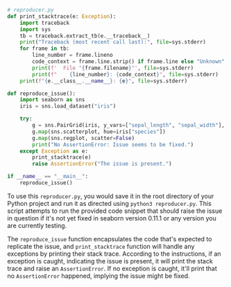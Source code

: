 ```python
# reproducer.py
def print_stacktrace(e: Exception):
    import traceback
    import sys
    tb = traceback.extract_tb(e.__traceback__)
    print("Traceback (most recent call last):", file=sys.stderr)
    for frame in tb:
        line_number = frame.lineno
        code_context = frame.line.strip() if frame.line else "Unknown"
        print(f'  File "{frame.filename}"', file=sys.stderr)
        print(f"    {line_number}: {code_context}", file=sys.stderr)
    print(f"{e.__class__.__name__}: {e}", file=sys.stderr)

def reproduce_issue():
    import seaborn as sns
    iris = sns.load_dataset("iris")

    try:
        g = sns.PairGrid(iris, y_vars=["sepal_length", "sepal_width"], x_vars=["petal_length", "petal_width"])
        g.map(sns.scatterplot, hue=iris["species"])
        g.map(sns.regplot, scatter=False)
        print("No AssertionError: Issue seems to be fixed.")
    except Exception as e:
        print_stacktrace(e)
        raise AssertionError("The issue is present.")

if __name__ == "__main__":
    reproduce_issue()
```

To use this `reproducer.py`, you would save it in the root directory of your Python project and run it as directed using `python3 reproducer.py`. This script attempts to run the provided code snippet that should raise the issue in question if it's not yet fixed in seaborn version 0.11.1 or any version you are currently testing. 

The `reproduce_issue` function encapsulates the code that's expected to replicate the issue, and `print_stacktrace` function will handle any exceptions by printing their stack trace. According to the instructions, if an exception is caught, indicating the issue is present, it will print the stack trace and raise an `AssertionError`. If no exception is caught, it'll print that no `AssertionError` happened, implying the issue might be fixed.